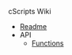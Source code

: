 cScripts Wiki
* [Readme](https://github.com/7Cav/cScripts/blob/master/README.md)
* API
  * [Functions](https://github.com/7Cav/cScripts/wiki/API:-Functions)